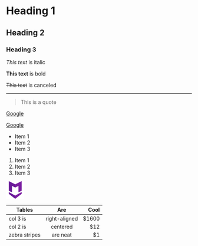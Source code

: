 <!--Headings-->
# Heading 1
## Heading 2

### Heading 3

<!--Italics-->
*This text* is italic

<!--Bold-->
**This text** is bold

<!--Strikethrough-->
~~This text~~ is canceled

<!--Horizontal line-->
---

<!--Blockquote-->
> This is a quote

<!--Links-->
[Google](https://www.google.com/)

<!--Links with title hover-->
[Google](https://www.google.com/ "Google")

<!--Unordered List-->
* Item 1
* Item 2
* Item 3

<!--Ordered List-->
1. Item 1
1. Item 2
1. Item 3

<!--Images-->
![alt text](https://github.com/adam-p/markdown-here/raw/master/src/common/images/icon48.png "Logo Title Text 1")

<!--Tables-->
| Tables        | Are           | Cool  |
| ------------- |:-------------:| -----:|
| col 3 is      | right-aligned | $1600 |
| col 2 is      | centered      |   $12 |
| zebra stripes | are neat      |    $1 |

